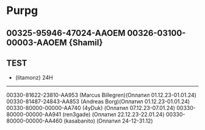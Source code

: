 # Purpg
00325-95946-47024-AAOEM
00326-03100-00003-AAOEM {Shamil}
-------
TEST
-------
- (litamonz) 24H




-------
00330-81622-23810-AA953 (Marcus Billegren)(Оплатил 01.12.23-01.01.24)
00330-81487-24843-AA853 (Andreas Borg)(Оплатил 01.12.23-01.01.24)
00330-80000-00000-AA740 (4yDuk) (Оплатил 07.12.23-07.01.24)
00330-80000-00000-AA941 (ren3gade) (Оплатил 22.12.23-22.01.24)
00330-80000-00000-AA460 (kasabanito) (Оплатил 24-12-31.12)


